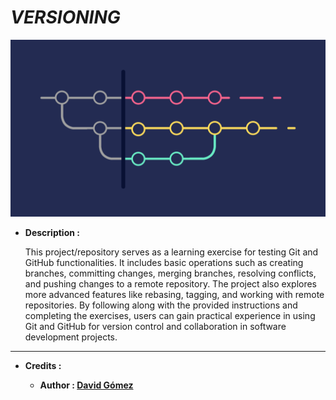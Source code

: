 # _VERSIONING_

![THUMBNAIL](resources/img/Thumbnail.png)

- **Description :**

  This project/repository serves as a learning exercise for testing Git and GitHub functionalities. It includes basic operations such as creating branches, committing changes, merging branches, resolving conflicts, and pushing changes to a remote repository. The project also explores more advanced features like rebasing, tagging, and working with remote repositories. By following along with the provided instructions and completing the exercises, users can gain practical experience in using Git and GitHub for version control and collaboration in software development projects.

---

- **Credits :**

  - **Author : [David Gómez](https://github.com/DavidGomezToca)**
